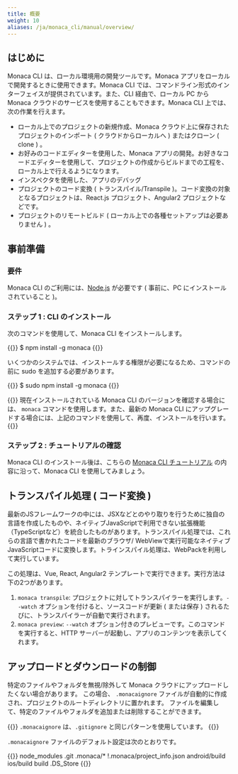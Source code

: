 ```yaml
---
title: 概要
weight: 10
aliases: /ja/monaca_cli/manual/overview/
---
```


はじめに
--------

Monaca CLI は、ローカル環境用の開発ツールです。Monaca
アプリをローカルで開発するときに使用できます。Monaca CLI
では、コマンドライン形式のインターフェイスが提供されています。また、CLI
経由で、ローカル PC から Monaca
クラウドのサービスを使用することもできます。Monaca CLI
上では、次の作業を行えます。

-   ローカル上でのプロジェクトの新規作成、Monaca
    クラウド上に保存されたプロジェクトのインポート (
    クラウドからローカルへ ) またはクローン ( clone ) 。
-   お好みのコードエディターを使用した、Monaca
    アプリの開発。お好きなコードエディターを使用して、プロジェクトの作成からビルドまでの工程を、ローカル上で行えるようになります。
-   インスペクタを使用した、アプリのデバッグ
-   プロジェクトのコード変換 ( トランスパイル/Transpile
    )。コード変換の対象となるプロジェクトは、React.js
    プロジェクト、Angular2 プロジェクトなどです。
-   プロジェクトのリモートビルド (
    ローカル上での各種セットアップは必要ありません ) 。

事前準備
--------

### 要件

Monaca CLI のご利用には、[Node.js](https://nodejs.org/) が必要です (
事前に、PC にインストールされていること )。

### ステップ 1 : CLI のインストール

次のコマンドを使用して、Monaca CLI をインストールします。

{{<highlight javascript>}}
$ npm install -g monaca
{{</highlight>}}

いくつかのシステムでは、インストールする権限が必要になるため、コマンドの前に
sudo を追加する必要があります。

{{<highlight javascript>}}
$ sudo npm install -g monaca
{{</highlight>}}

{{<note>}}
現在インストールされている Monaca CLI のバージョンを確認する場合には、
<code>monaca</code> コマンドを使用します。また、最新の Monaca CLI
にアップグレードする場合には、上記のコマンドを使用して、再度、インストールを行います。
{{</note>}}

### ステップ 2 : チュートリアルの確認

Monaca CLI のインストール後は、こちらの [Monaca CLI チュートリアル](../tutorial)
の内容に沿って、Monaca CLI を使用してみましょう。

トランスパイル処理 ( コード変換 )
---------------------------------

最新のJSフレームワークの中には、JSXなどとのやり取りを行うために独自の言語を作成したものや、ネイティブJavaScriptで利用できない拡張機能（TypeScriptなど）を統合したものがあります。トランスパイル処理では、これらの言語で書かれたコードを最新のブラウザ/
WebViewで実行可能なネイティブJavaScriptコードに変換します。トラインスパイル処理は、WebPackを利用して実行しています。

この処理は、Vue, React, Angular2
テンプレートで実行できます。実行方法は下の2つがあります。

1.  `monaca transpile`:
    プロジェクトに対してトランスパイラーを実行します。`--watch`
    オプションを付けると、ソースコードが更新 ( または保存 )
    されるたびに、トランスパイラーが自動で実行されます。
2.  `monaca preview`: `--watch`
    オプション付きのプレビューです。このコマンドを実行すると、HTTP
    サーバーが起動し、アプリのコンテンツを表示してくれます。

## アップロードとダウンロードの制御

特定のファイルやフォルダを無視/除外して Monaca クラウドにアップロードしたくない場合があります。 この場合、 `.monacaignore` ファイルが自動的に作成され、プロジェクトのルートディレクトリに置かれます。 ファイルを編集して、特定のファイルやフォルダを追加または削除することができます。

{{<note>}}
    <code>.monacaignore</code> は、<code>.gitignore</code> と同じパターンを使用しています。
{{</note>}}

`.monacaignore` ファイルのデフォルト設定は次のとおりです。

{{<highlight bash>}}
node_modules
.git
.monaca/*
!.monaca/project_info.json
android/build
ios/build
build
.DS_Store
{{</highlight>}}

